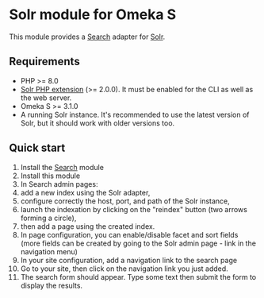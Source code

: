 # Solr module for Omeka S

This module provides a [Search](https://github.com/biblibre/omeka-s-module-Search) adapter for [Solr](https://lucene.apache.org/solr/).

## Requirements

- PHP >= 8.0
- [Solr PHP extension](https://pecl.php.net/package/solr) (>= 2.0.0). It must be enabled for the CLI as well as the web server.
- Omeka S >= 3.1.0
- A running Solr instance. It's recommended to use the latest version of Solr, but it should work with older versions too.

## Quick start

1. Install the [Search] module
2. Install this module
3. In Search admin pages:
  1. add a new index using the Solr adapter,
  2. configure correctly the host, port, and path of the Solr instance,
  3. launch the indexation by clicking on the "reindex" button (two arrows forming a circle),
  4. then add a page using the created index.
  5. In page configuration, you can enable/disable facet and sort fields (more fields can be created by going to the Solr admin page - link in the navigation menu)
4. In your site configuration, add a navigation link to the search page
5. Go to your site, then click on the navigation link you just added.
6. The search form should appear. Type some text then submit the form to display the results.

[Search]: https://github.com/biblibre/omeka-s-module-Search
